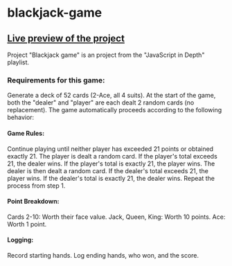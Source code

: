 # blackjack-game

## [Live preview of the project](https://nikolhurd.github.io/blackjack-game/) <br>

Project "Blackjack game" is an project from the "JavaScript in Depth" playlist.

### Requirements for this game:

Generate a deck of 52 cards (2-Ace, all 4 suits).
At the start of the game, both the "dealer" and "player" are each dealt 2 random cards (no replacement).
The game automatically proceeds according to the following behavior:

#### Game Rules:

Continue playing until neither player has exceeded 21 points or obtained exactly 21.
The player is dealt a random card.
If the player's total exceeds 21, the dealer wins. If the player's total is exactly 21, the player wins.
The dealer is then dealt a random card.
If the dealer's total exceeds 21, the player wins. If the dealer's total is exactly 21, the dealer wins.
Repeat the process from step 1.

#### Point Breakdown:

Cards 2-10: Worth their face value.
Jack, Queen, King: Worth 10 points.
Ace: Worth 1 point.

#### Logging:

Record starting hands.
Log ending hands, who won, and the score.
